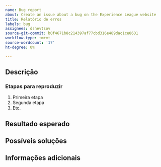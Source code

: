 ```yaml
---
name: Bug report
about: Create an issue about a bug on the Experience League website
title: Relatório de erros
labels: bug
assignees: dshevtsov
source-git-commit: b0f4671b8c214397af77cbd316e489dac1ce8601
workflow-type: tm+mt
source-wordcount: '17'
ht-degree: 0%

---
```



## Descrição

<!-- (REQUIRED) What is the issue or current behavior? -->

### Etapas para reproduzir

<!-- (OPTIONAL) What needs to be done to replicate this issue? You can provide your scenario in a Gist. -->

1. Primeira etapa
1. Segunda etapa
1. Etc.

## Resultado esperado

<!-- (REQUIRED) What is the expected result or behavior after resolving this issue? -->

## Possíveis soluções

<!-- (OPTIONAL) What would a solution for this issue look like? -->

## Informações adicionais

<!-- (OPTIONAL) What other information can you provide about this issue? -->

<!--
Thank you for taking the time to report this issue!
GitHub Issues in this repo should relate to this project's codebase.

Before submitting this issue, make sure you are complying with our Code of Conduct:
https://github.com/AdobeDocs/commerce-operations.en/blob/main/code-of-conduct.md

Issues that do not comply with our Code of Conduct or do not contain enough information may be closed at the maintainers' discretion.

Feel free to remove this section before creating this issue.
-->
